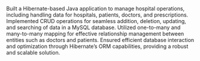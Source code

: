 Built a Hibernate-based Java application to manage hospital operations, including handling data for hospitals, patients, doctors, and prescriptions.
Implemented CRUD operations for seamless addition, deletion, updating, and searching of data in a MySQL database.
Utilized one-to-many and many-to-many mapping for effective relationship management between entities such as doctors and patients.
Ensured efficient database interaction and optimization through Hibernate’s ORM capabilities, providing a robust and scalable solution.
